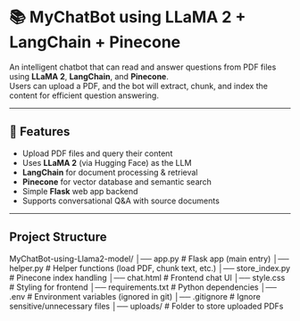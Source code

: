 # 📚 MyChatBot using LLaMA 2 + LangChain + Pinecone

An intelligent chatbot that can read and answer questions from PDF files using **LLaMA 2**, **LangChain**, and **Pinecone**.  
Users can upload a PDF, and the bot will extract, chunk, and index the content for efficient question answering.

---

## 🚀 Features
- Upload PDF files and query their content
- Uses **LLaMA 2** (via Hugging Face) as the LLM
- **LangChain** for document processing & retrieval
- **Pinecone** for vector database and semantic search
- Simple **Flask** web app backend
- Supports conversational Q&A with source documents

---

## Project Structure
MyChatBot-using-Llama2-model/
│── app.py # Flask app (main entry)
│── helper.py # Helper functions (load PDF, chunk text, etc.)
│── store_index.py # Pinecone index handling
│── chat.html # Frontend chat UI
│── style.css # Styling for frontend
│── requirements.txt # Python dependencies
│── .env # Environment variables (ignored in git)
│── .gitignore # Ignore sensitive/unnecessary files
│── uploads/ # Folder to store uploaded PDFs
